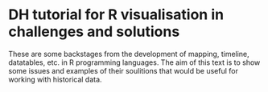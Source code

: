 # DH tutorial for R visualisation in challenges and solutions 

These are some backstages from the development of mapping, timeline, datatables, etc. in R programming languages. The aim of this text is to show some issues and examples of their soulitions that would be useful for working with historical data. 
